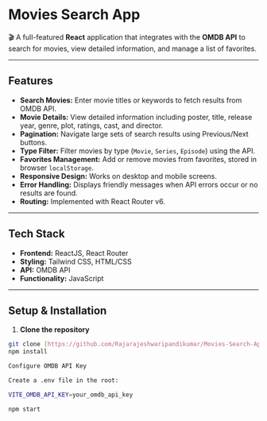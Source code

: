 # Movies Search App
🎬
A full-featured **React** application that integrates with the **OMDB API** to search for movies, view detailed information, and manage a list of favorites.

---

## Features

- **Search Movies:** Enter movie titles or keywords to fetch results from OMDB API.
- **Movie Details:** View detailed information including poster, title, release year, genre, plot, ratings, cast, and director.
- **Pagination:** Navigate large sets of search results using Previous/Next buttons.
- **Type Filter:** Filter movies by type (`Movie`, `Series`, `Episode`) using the API.
- **Favorites Management:** Add or remove movies from favorites, stored in browser `localStorage`.
- **Responsive Design:** Works on desktop and mobile screens.
- **Error Handling:** Displays friendly messages when API errors occur or no results are found.
- **Routing:** Implemented with React Router v6.

---

## Tech Stack

- **Frontend:** ReactJS, React Router
- **Styling:** Tailwind CSS, HTML/CSS
- **API:** OMDB API
- **Functionality:** JavaScript

---

## Setup & Installation

1. **Clone the repository**
```bash
git clone [https://github.com/Rajarajeshwaripandikumar/Movies-Search-App.git]
npm install

Configure OMDB API Key

Create a .env file in the root:

VITE_OMDB_API_KEY=your_omdb_api_key

npm start
